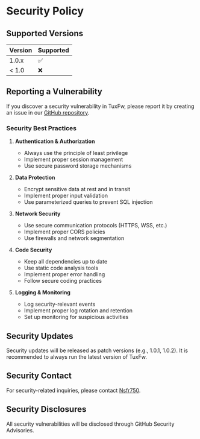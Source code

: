 # Security Policy

## Supported Versions

| Version | Supported          |
| ------- | ------------------ |
| 1.0.x   | :white_check_mark: |
| < 1.0   | :x:                |

## Reporting a Vulnerability

If you discover a security vulnerability in TuxFw, please report it by creating an issue in our [GitHub repository](https://github.com/Nsfr750/TuxFw/issues).

### Security Best Practices

1. **Authentication & Authorization**
   - Always use the principle of least privilege
   - Implement proper session management
   - Use secure password storage mechanisms

2. **Data Protection**
   - Encrypt sensitive data at rest and in transit
   - Implement proper input validation
   - Use parameterized queries to prevent SQL injection

3. **Network Security**
   - Use secure communication protocols (HTTPS, WSS, etc.)
   - Implement proper CORS policies
   - Use firewalls and network segmentation

4. **Code Security**
   - Keep all dependencies up to date
   - Use static code analysis tools
   - Implement proper error handling
   - Follow secure coding practices

5. **Logging & Monitoring**
   - Log security-relevant events
   - Implement proper log rotation and retention
   - Set up monitoring for suspicious activities

## Security Updates

Security updates will be released as patch versions (e.g., 1.0.1, 1.0.2). It is recommended to always run the latest version of TuxFw.

## Security Contact

For security-related inquiries, please contact [Nsfr750](mailto:nsfr750@yandex.com).

## Security Disclosures

All security vulnerabilities will be disclosed through GitHub Security Advisories.
